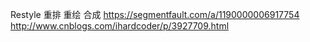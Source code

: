 Restyle
重排
重绘
合成
https://segmentfault.com/a/1190000006917754
http://www.cnblogs.com/ihardcoder/p/3927709.html